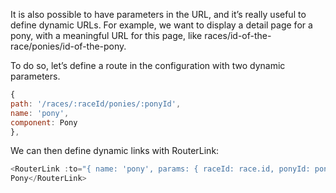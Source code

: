 It is also possible to have parameters in the URL, and it’s really useful to define dynamic URLs. For example, we want to display a detail page for a pony, with a meaningful URL for this page, like races/id-of-the-race/ponies/id-of-the-pony.

To do so, let’s define a route in the configuration with two dynamic parameters.

```js
{
path: '/races/:raceId/ponies/:ponyId',
name: 'pony',
component: Pony
},
```

We can then define dynamic links with RouterLink:

```js
<RouterLink :to="{ name: 'pony', params: { raceId: race.id, ponyId: pony.id } }">
Pony</RouterLink>
```

